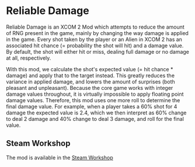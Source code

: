 # Reliable Damage
Reliable Damage is an XCOM 2 Mod which attempts to reduce the amount of RNG present in the game, mainly by changing the way damage is applied in the game.
Every shot taken by the player or an Alien in XCOM 2 has an associated hit chance (= probability the shot will hit) and a damage value.
By default, the shot will either hit or miss, dealing full damage or no damage at all, respectively.

With this mod, we calculate the shot's expected value (= hit chance * damage) and apply that to the target instead. This greatly reduces the variance in applied damage, and lowers the amount of surprises (both pleasant and unpleasant). Because the core game works with integer damage values throughout, it is virtually impossible to apply floating point damage values. Therefore, this mod uses one more roll to determine the final damage value. For example, when a player takes a 60% shot for 4 damage the expected value is 2.4, which we then interpret as 60% change to deal 2 damage and 40% change to deal 3 damage, and roll for the final value.

## Steam Workshop
The mod is available in the [Steam Workshop](https://steamcommunity.com/sharedfiles/filedetails/?id=688497616)
